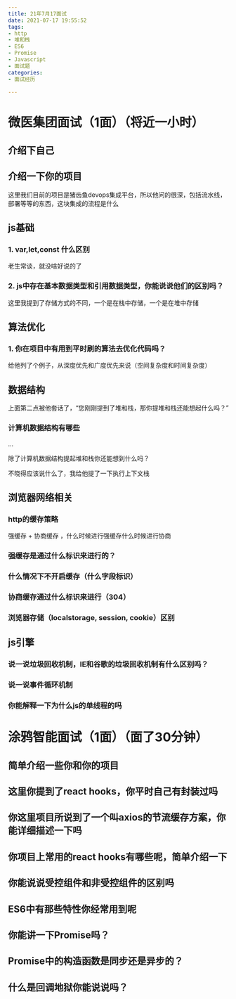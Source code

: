 ```yaml
---
title: 21年7月17面试
date: 2021-07-17 19:55:52
tags:
- http
- 堆和栈
- ES6
- Promise
- Javascript
- 面试题
categories:
- 面试经历

---
```




# 微医集团面试（1面）（将近一小时）

## 介绍下自己

## 介绍一下你的项目

这里我们目前的项目是猪齿鱼devops集成平台，所以他问的很深，包括流水线，部署等等的东西，这块集成的流程是什么

## js基础

### 1. var,let,const 什么区别

老生常谈，就没啥好说的了

### 2. js中存在基本数据类型和引用数据类型，你能说说他们的区别吗？

这里我提到了存储方式的不同，一个是在栈中存储，一个是在堆中存储



## 算法优化

### 1. 你在项目中有用到平时刷的算法去优化代码吗？

给他列了个例子，从深度优先和广度优先来说（空间复杂度和时间复杂度）





## 数据结构

上面第二点被他套话了，“您刚刚提到了堆和栈，那你提堆和栈还能想起什么吗？”

### 计算机数据结构有哪些

...

除了计算机数据结构提起堆和栈你还能想到什么吗？

不晓得应该说什么了，我给他提了一下执行上下文栈



## 浏览器网络相关

### http的缓存策略

强缓存 + 协商缓存 ，什么时候进行强缓存什么时候进行协商

### 强缓存是通过什么标识来进行的？

### 什么情况下不开启缓存（什么字段标识）

### 协商缓存通过什么标识来进行（304）

### 浏览器存储（localstorage, session, cookie）区别



## js引擎

### 说一说垃圾回收机制，IE和谷歌的垃圾回收机制有什么区别吗？

### 说一说事件循环机制

### 你能解释一下为什么js的单线程的吗





# 涂鸦智能面试（1面）（面了30分钟）

## 简单介绍一些你和你的项目



## 这里你提到了react hooks，你平时自己有封装过吗



## 你这里项目所说到了一个叫axios的节流缓存方案，你能详细描述一下吗



## 你项目上常用的react hooks有哪些呢，简单介绍一下



## 你能说说受控组件和非受控组件的区别吗



## ES6中有那些特性你经常用到呢



## 你能讲一下Promise吗？



## Promise中的构造函数是同步还是异步的？





## 什么是回调地狱你能说说吗？

